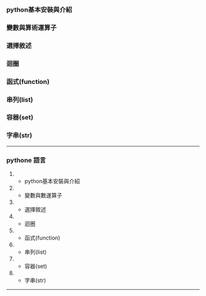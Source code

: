 ### python基本安裝與介紹

### 變數與算術運算子

### 選擇敘述

### 迴圈

### 函式(function)

### 串列(list)

### 容器(set)

### 字串(str)

---

### pythone 語言

1. - python基本安裝與介紹
2. - 變數與數運算子
3. - 選擇敘述
4. - 迴圈
5. - 函式(function)
6. - 串列(list)
7. - 容器(set)
8. - 字串(str) 

---